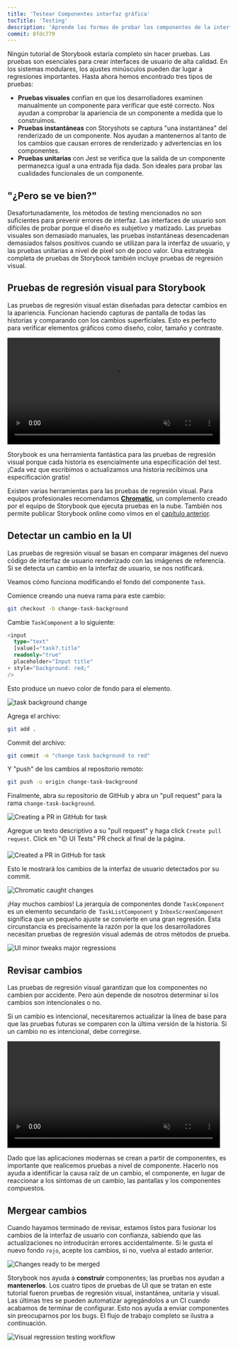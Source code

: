 ```yaml
---
title: 'Testear Componentes interfaz gráfica'
tocTitle: 'Testing'
description: 'Aprende las formas de probar los componentes de la interfaz gráfica'
commit: 8fdc779
---
```


Ningún tutorial de Storybook estaría completo sin hacer pruebas. Las pruebas son esenciales para crear interfaces de usuario de alta calidad. En los sistemas modulares, los ajustes minúsculos pueden dar lugar a regresiones importantes. Hasta ahora hemos encontrado tres tipos de pruebas:

- **Pruebas visuales** confían en que los desarrolladores examinen manualmente un componente para verificar que esté correcto. Nos ayudan a comprobar la apariencia de un componente a medida que lo construimos.
- **Pruebas instantáneas** con Storyshots se captura "una instantánea" del renderizado de un componente. Nos ayudan a mantenernos al tanto de los cambios que causan errores de renderizado y advertencias en los componentes.
- **Pruebas unitarias** con Jest se verifica que la salida de un componente permanezca igual a una entrada fija dada.
  Son ideales para probar las cualidades funcionales de un componente.

## "¿Pero se ve bien?"

Desafortunadamente, los métodos de testing mencionados no son suficientes para prevenir errores de interfaz. Las interfaces de usuario son difíciles de probar porque el diseño es subjetivo y matizado. Las pruebas visuales son demasiado manuales, las pruebas instantáneas desencadenan demasiados falsos positivos cuando se utilizan para la interfaz de usuario, y las pruebas unitarias a nivel de píxel son de poco valor. Una estrategia completa de pruebas de Storybook también incluye pruebas de regresión visual.

## Pruebas de regresión visual para Storybook

Las pruebas de regresión visual están diseñadas para detectar cambios en la apariencia. Funcionan haciendo capturas de pantalla de todas las historias y comparando con los cambios superficiales. Esto es perfecto para verificar elementos gráficos como diseño, color, tamaño y contraste.

<video autoPlay muted playsInline loop style="width:480px; margin: 0 auto;">
  <source
    src="/intro-to-storybook/visual-regression-testing.mp4"
    type="video/mp4"
  />
</video>

Storybook es una herramienta fantástica para las pruebas de regresión visual porque cada historia es esencialmente una especificación del test. ¡Cada vez que escribimos o actualizamos una historia recibimos una especificación gratis!

Existen varias herramientas para las pruebas de regresión visual. Para equipos profesionales recomendamos
[**Chromatic**](https://www.chromatic.com/), un complemento creado por el equipo de Storybook que ejecuta pruebas en
la nube. También nos permite publicar Storybook online como vimos en el [capítulo anterior](/intro-to-storybook/angular/es/deploy/).

## Detectar un cambio en la UI

Las pruebas de regresión visual se basan en comparar imágenes del nuevo código de interfaz de usuario renderizado
con las imágenes de referencia. Si se detecta un cambio en la interfaz de usuario, se nos notificará.

Veamos cómo funciona modificando el fondo del componente `Task`.

Comience creando una nueva rama para este cambio:

```bash
git checkout -b change-task-background
```

Cambie `TaskComponent` a lo siguiente:

```diff:title=src/app/components/task.component.ts
<input
  type="text"
  [value]="task?.title"
  readonly="true"
  placeholder="Input title"
+ style="background: red;"
/>
```

Esto produce un nuevo color de fondo para el elemento.

![task background change](/intro-to-storybook/chromatic-task-change.png)

Agrega el archivo:

```bash
git add .
```

Commit del archivo:

```bash
git commit -m "change task background to red"
```

Y "push" de los cambios al repositorio remoto:

```bash
git push -u origin change-task-background
```

Finalmente, abra su repositorio de GitHub y abra un "pull request" para la rama `change-task-background`.

![Creating a PR in GitHub for task](/github/pull-request-background.png)

Agregue un texto descriptivo a su "pull request" y haga click `Create pull request`. Click en "🟡 UI Tests" PR check al final de la página.

![Created a PR in GitHub for task](/github/pull-request-background-ok.png)

Esto le mostrará los cambios de la interfaz de usuario detectados por su commit.

![Chromatic caught changes](/intro-to-storybook/chromatic-catch-changes.png)

¡Hay muchos cambios! La jerarquía de componentes donde `TaskComponent` es un elemento secundario de` TaskListComponent` y `InboxScreenComponent` significa que un pequeño ajuste se convierte en una gran regresión. Esta
circunstancia es precisamente la razón por la que los desarrolladores necesitan pruebas de regresión visual además
de otros métodos de prueba.

![UI minor tweaks major regressions](/intro-to-storybook/minor-major-regressions.gif)

## Revisar cambios

Las pruebas de regresión visual garantizan que los componentes no cambien por accidente. Pero aún depende de
nosotros determinar si los cambios son intencionales o no.

Si un cambio es intencional, necesitaremos actualizar la línea de base para que las pruebas futuras se comparen con
la última versión de la historia. Si un cambio no es intencional, debe corregirse.

<video autoPlay muted playsInline loop style="width:480px; margin: 0 auto;">
  <source
    src="/intro-to-storybook/website-workflow-review-merge-optimized.mp4"
    type="video/mp4"
  />
</video>

Dado que las aplicaciones modernas se crean a partir de componentes, es importante que realicemos pruebas a nivel de
componente. Hacerlo nos ayuda a identificar la causa raíz de un cambio, el componente, en lugar de reaccionar a los
síntomas de un cambio, las pantallas y los componentes compuestos.

## Mergear cambios

Cuando hayamos terminado de revisar, estamos listos para fusionar los cambios de la interfaz de usuario con
confianza, sabiendo que las actualizaciones no introducirán errores accidentalmente. Si le gusta el nuevo fondo
`rojo`, acepte los cambios, si no, vuelva al estado anterior.

![Changes ready to be merged](/intro-to-storybook/chromatic-review-finished.png)

Storybook nos ayuda a **construir** componentes; las pruebas nos ayudan a **mantenerlos**. Los cuatro tipos de
pruebas de UI que se tratan en este tutorial fueron pruebas de regresión visual, instantánea, unitaria y visual. Las
últimas tres se pueden automatizar agregándolos a un CI cuando acabamos de terminar de configurar. Esto nos ayuda a
enviar componentes sin preocuparnos por los bugs. El flujo de trabajo completo se ilustra a continuación.

![Visual regression testing workflow](/intro-to-storybook/cdd-review-workflow.png)
